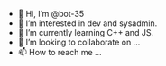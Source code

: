 - 👋 Hi, I’m @bot-35
- 👀 I’m interested in dev and sysadmin.
- 🌱 I’m currently learning C++ and JS.
- 💞️ I’m looking to collaborate on ...
- 📫 How to reach me ...

<!---
bot-35/bot-35 is a ✨ special ✨ repository because its `README.md` (this file) appears on your GitHub profile.
You can click the Preview link to take a look at your changes.
--->
